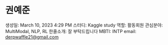 # 권예준

생성일: March 10, 2023 4:29 PM
스터디: Kaggle study
역할: 활동회원
관심분야: MultiModal, NLP, RL
한줄소개: 잘 부탁드립니다
MBTI: INTP
email: derpwaffle21@gmail.com